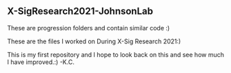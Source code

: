 ## X-SigResearch2021-JohnsonLab

These are progression folders and contain similar code :)

These are the files I worked on During X-Sig Research 2021:)

This is my first repository and I hope to look back on this and see how much I have improved.:) -K.C.
